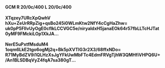#### GCM R 20/0c/400 L 20/0c/400
**XTqzey7URcXpQwhV**<br/>**hXu+ZeUrRRpZig+qsBo245i0WLmKtw2NfY4cCgHaZhw=**<br/>**uk0pP5FIIvUyOgE0cflkLCCVGC5e/niryaldxH5janaEOk64r57fbLLTcHJTat0yMF9FMckiLOp1XkJA...**<br/><br/>
**NerE5uPxtfMsduM4**<br/>**1oqm6LkE2tgo6ogMj2q+Bk5pXVTIG3r2X3/68ffxNDo=**<br/>**R71MyBdZV9i1QLHzXsJgYFkUwMbFTc4EdmFRVgTjhW3QMHfiVHPQ6U+/An1BLSDBqVyZ4fqA7sa380gT...**